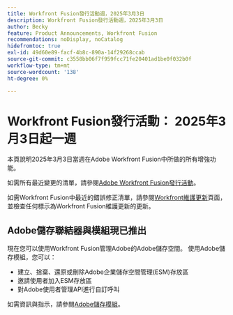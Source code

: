 ```yaml
---
title: Workfront Fusion發行活動週，2025年3月3日
description: Workfront Fusion發行活動週，2025年3月3日
author: Becky
feature: Product Announcements, Workfront Fusion
recommendations: noDisplay, noCatalog
hidefromtoc: true
exl-id: 49d60e89-facf-4b8c-890a-14f29268ccab
source-git-commit: c3558bb06f7f959fcc71fe20401ad1be0f032b0f
workflow-type: tm+mt
source-wordcount: '138'
ht-degree: 0%

---
```


# Workfront Fusion發行活動： 2025年3月3日起一週

本頁說明2025年3月3日當週在Adobe Workfront Fusion中所做的所有增強功能。

如需所有最近變更的清單，請參閱[Adobe Workfront Fusion發行活動](/help/workfront-fusion/fusion-product-releases/fusion-release-activity.md)。

如需Workfront Fusion中最近的錯誤修正清單，請參閱[Workfront維護更新](https://experienceleague.adobe.com/en/docs/workfront-known-issues/releases/current-updates)頁面，並檢查任何標示為Workfront Fusion維護更新的更新。

## Adobe儲存聯結器與模組現已推出

現在您可以使用Workfront Fusion管理Adobe的Adobe儲存空間。 使用Adobe儲存模組，您可以：

* 建立、捨棄、還原或刪除Adobe企業儲存空間管理(ESM)存放區
* 邀請使用者加入ESM存放區
* 對Adobe使用者管理API進行自訂呼叫

如需資訊與指示，請參閱[Adobe儲存模組](/help/workfront-fusion/references/apps-and-modules/adobe-connectors/adobe-storage-modules.md)。
